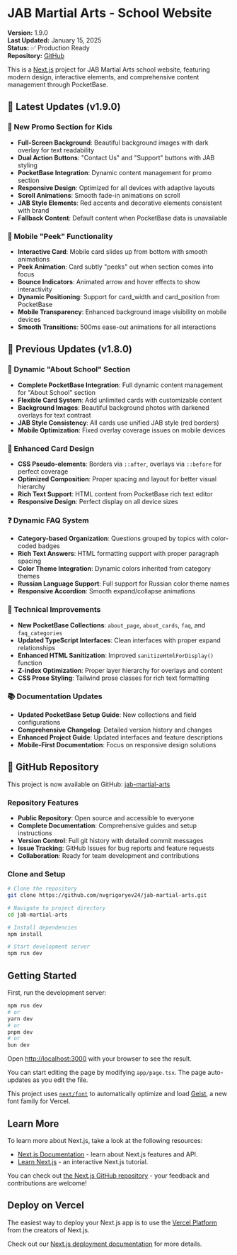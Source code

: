 # JAB Martial Arts - School Website

**Version:** 1.9.0  
**Last Updated:** January 15, 2025  
**Status:** ✅ Production Ready  
**Repository:** [GitHub](https://github.com/nvgrigoryev24/jab-martial-arts)

This is a [Next.js](https://nextjs.org) project for JAB Martial Arts school website, featuring modern design, interactive elements, and comprehensive content management through PocketBase.

## 🚀 Latest Updates (v1.9.0)

### 🎁 New Promo Section for Kids
- **Full-Screen Background**: Beautiful background images with dark overlay for text readability
- **Dual Action Buttons**: "Contact Us" and "Support" buttons with JAB styling
- **PocketBase Integration**: Dynamic content management for promo section
- **Responsive Design**: Optimized for all devices with adaptive layouts
- **Scroll Animations**: Smooth fade-in animations on scroll
- **JAB Style Elements**: Red accents and decorative elements consistent with brand
- **Fallback Content**: Default content when PocketBase data is unavailable

### 📱 Mobile "Peek" Functionality
- **Interactive Card**: Mobile card slides up from bottom with smooth animations
- **Peek Animation**: Card subtly "peeks" out when section comes into focus
- **Bounce Indicators**: Animated arrow and hover effects to show interactivity
- **Dynamic Positioning**: Support for card_width and card_position from PocketBase
- **Mobile Transparency**: Enhanced background image visibility on mobile devices
- **Smooth Transitions**: 500ms ease-out animations for all interactions

## 🚀 Previous Updates (v1.8.0)

### 🏫 Dynamic "About School" Section
- **Complete PocketBase Integration**: Full dynamic content management for "About School" section
- **Flexible Card System**: Add unlimited cards with customizable content
- **Background Images**: Beautiful background photos with darkened overlays for text contrast
- **JAB Style Consistency**: All cards use unified JAB style (red borders)
- **Mobile Optimization**: Fixed overlay coverage issues on mobile devices

### 🎨 Enhanced Card Design
- **CSS Pseudo-elements**: Borders via `::after`, overlays via `::before` for perfect coverage
- **Optimized Composition**: Proper spacing and layout for better visual hierarchy
- **Rich Text Support**: HTML content from PocketBase rich text editor
- **Responsive Design**: Perfect display on all device sizes

### ❓ Dynamic FAQ System
- **Category-based Organization**: Questions grouped by topics with color-coded badges
- **Rich Text Answers**: HTML formatting support with proper paragraph spacing
- **Color Theme Integration**: Dynamic colors inherited from category themes
- **Russian Language Support**: Full support for Russian color theme names
- **Responsive Accordion**: Smooth expand/collapse animations

### 🔧 Technical Improvements
- **New PocketBase Collections**: `about_page`, `about_cards`, `faq`, and `faq_categories`
- **Updated TypeScript Interfaces**: Clean interfaces with proper expand relationships
- **Enhanced HTML Sanitization**: Improved `sanitizeHtmlForDisplay()` function
- **Z-index Optimization**: Proper layer hierarchy for overlays and content
- **CSS Prose Styling**: Tailwind prose classes for rich text formatting

### 📚 Documentation Updates
- **Updated PocketBase Setup Guide**: New collections and field configurations
- **Comprehensive Changelog**: Detailed version history and changes
- **Enhanced Project Guide**: Updated interfaces and feature descriptions
- **Mobile-First Documentation**: Focus on responsive design solutions

## 🐙 GitHub Repository

This project is now available on GitHub: [jab-martial-arts](https://github.com/nvgrigoryev24/jab-martial-arts)

### Repository Features
- **Public Repository**: Open source and accessible to everyone
- **Complete Documentation**: Comprehensive guides and setup instructions
- **Version Control**: Full git history with detailed commit messages
- **Issue Tracking**: GitHub Issues for bug reports and feature requests
- **Collaboration**: Ready for team development and contributions

### Clone and Setup
```bash
# Clone the repository
git clone https://github.com/nvgrigoryev24/jab-martial-arts.git

# Navigate to project directory
cd jab-martial-arts

# Install dependencies
npm install

# Start development server
npm run dev
```

## Getting Started

First, run the development server:

```bash
npm run dev
# or
yarn dev
# or
pnpm dev
# or
bun dev
```

Open [http://localhost:3000](http://localhost:3000) with your browser to see the result.

You can start editing the page by modifying `app/page.tsx`. The page auto-updates as you edit the file.

This project uses [`next/font`](https://nextjs.org/docs/app/building-your-application/optimizing/fonts) to automatically optimize and load [Geist](https://vercel.com/font), a new font family for Vercel.

## Learn More

To learn more about Next.js, take a look at the following resources:

- [Next.js Documentation](https://nextjs.org/docs) - learn about Next.js features and API.
- [Learn Next.js](https://nextjs.org/learn) - an interactive Next.js tutorial.

You can check out [the Next.js GitHub repository](https://github.com/vercel/next.js) - your feedback and contributions are welcome!

## Deploy on Vercel

The easiest way to deploy your Next.js app is to use the [Vercel Platform](https://vercel.com/new?utm_medium=default-template&filter=next.js&utm_source=create-next-app&utm_campaign=create-next-app-readme) from the creators of Next.js.

Check out our [Next.js deployment documentation](https://nextjs.org/docs/app/building-your-application/deploying) for more details.
